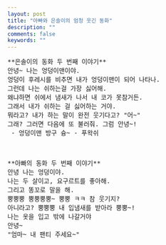 ```yaml
---
layout: post
title: "아빠와 은솔이의 엄청 웃긴 동화"
description: ""
comments: false
keywords: ""
---
```

<pre>
**은솔이의 동화 두 번째 이야기**
안녕~ 나는 엉덩이맨이야.
엉덩이 후레시를 비추면 내가 엉덩이맨이 되어 나타나.
그런데 나는 쉬하는걸 가장 싫어해.
왜냐하면 쉬에서 냄새가 나서 내 코가 못참거든.
그래서 내가 쉬하는 걸 싫어하는 거야.
뭐라고? 내가 하는 말이 완전 웃기다고? "어~"
그래? 그러면 다음에 또 불러줘. 그럼 안녕~!
 - 엉덩이맨 방구 슝~ - 푸왁쉬



**아빠의 동화 두 번째 이야기**
안녕 나는 엉덩이야.
나는 두 살이고, 요구르트를 좋아해.
그리고 똥꼬로 말을 해.
뿡뿡뿡 뿡뿡뿡뿡~ 뿡뿡 ㅋㅋ 참 웃기지?
아니라고? 뿡뿡뿡 내 입냄새를 받아라 뿡뿡~!
나는 옷을 입고 밖에 나갈거야 
안녕~
"엄마~ 내 팬티 주세요~"
</pre>
